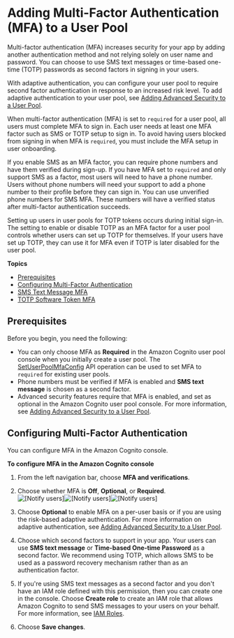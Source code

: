 # Adding Multi\-Factor Authentication \(MFA\) to a User Pool<a name="user-pool-settings-mfa"></a>

Multi\-factor authentication \(MFA\) increases security for your app by adding another authentication method and not relying solely on user name and password\. You can choose to use SMS text messages or time\-based one\-time \(TOTP\) passwords as second factors in signing in your users\.

With adaptive authentication, you can configure your user pool to require second factor authentication in response to an increased risk level\. To add adaptive authentication to your user pool, see [Adding Advanced Security to a User Pool](cognito-user-pool-settings-advanced-security.md)\.

When multi\-factor authentication \(MFA\) is set to `required` for a user pool, all users must complete MFA to sign in\. Each user needs at least one MFA factor such as SMS or TOTP setup to sign in\. To avoid having users blocked from signing in when MFA is `required`, you must include the MFA setup in user onboarding\.

If you enable SMS as an MFA factor, you can require phone numbers and have them verified during sign\-up\. If you have MFA set to `required` and only support SMS as a factor, most users will need to have a phone number\. Users without phone numbers will need your support to add a phone number to their profile before they can sign in\. You can use unverified phone numbers for SMS MFA\. These numbers will have a verified status after multi\-factor authentication succeeds\.

Setting up users in user pools for TOTP tokens occurs during initial sign\-in\. The setting to enable or disable TOTP as an MFA factor for a user pool controls whether users can set up TOTP for themselves\. If your users have set up TOTP, they can use it for MFA even if TOTP is later disabled for the user pool\.

**Topics**
+ [Prerequisites](#user-pool-settings-mfa-prerequisites)
+ [Configuring Multi\-Factor Authentication](#user-pool-configuring-mfa)
+ [SMS Text Message MFA](user-pool-settings-mfa-sms-text-message.md)
+ [TOTP Software Token MFA](user-pool-settings-mfa-totp.md)

## Prerequisites<a name="user-pool-settings-mfa-prerequisites"></a>

Before you begin, you need the following:
+ You can only choose MFA as **Required** in the Amazon Cognito user pool console when you initially create a user pool\. The [SetUserPoolMfaConfig](https://docs.aws.amazon.com/cognito-user-identity-pools/latest/APIReference/API_SetUserPoolMfaConfig.html) API operation can be used to set MFA to `required` for existing user pools\.
+ Phone numbers must be verified if MFA is enabled and **SMS text message** is chosen as a second factor\.
+ Advanced security features require that MFA is enabled, and set as optional in the Amazon Cognito user pool console\. For more information, see [Adding Advanced Security to a User Pool](cognito-user-pool-settings-advanced-security.md)\.

## Configuring Multi\-Factor Authentication<a name="user-pool-configuring-mfa"></a>

You can configure MFA in the Amazon Cognito console\.

**To configure MFA in the Amazon Cognito console**

1. From the left navigation bar, choose **MFA and verifications**\.

1. Choose whether MFA is **Off**, **Optional**, or **Required**\.  
![\[Notify users\]](http://docs.aws.amazon.com/cognito/latest/developerguide/)![\[Notify users\]](http://docs.aws.amazon.com/cognito/latest/developerguide/)![\[Notify users\]](http://docs.aws.amazon.com/cognito/latest/developerguide/)

1. Choose **Optional** to enable MFA on a per\-user basis or if you are using the risk\-based adaptive authentication\. For more information on adaptive authentication, see [Adding Advanced Security to a User Pool](cognito-user-pool-settings-advanced-security.md)\.

1. Choose which second factors to support in your app\. Your users can use **SMS text message** or **Time\-based One\-time Password** as a second factor\. We recommend using TOTP, which allows SMS to be used as a password recovery mechanism rather than as an authentication factor\.

1. If you're using SMS text messages as a second factor and you don't have an IAM role defined with this permission, then you can create one in the console\. Choose **Create role** to create an IAM role that allows Amazon Cognito to send SMS messages to your users on your behalf\. For more information, see [IAM Roles](https://docs.aws.amazon.com/IAM/latest/UserGuide/id_roles.html)\.

1. Choose **Save changes**\.
